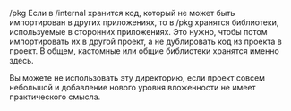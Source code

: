 /pkg
Если в /internal хранится код, который не может быть импортирован в других приложениях, то в /pkg хранятся библиотеки, используемые в сторонних приложениях. Это нужно, чтобы потом импортировать их в другой проект, а не дублировать код из проекта в проект. В общем, кастомные или общие библиотеки хранятся именно здесь.

Вы можете не использовать эту директорию, если проект совсем небольшой и добавление нового уровня вложенности не имеет практического смысла.

